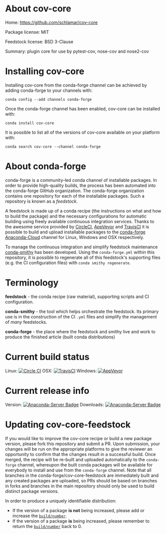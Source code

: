 About cov-core
==============

Home: https://github.com/schlamar/cov-core

Package license: MIT

Feedstock license: BSD 3-Clause

Summary: plugin core for use by pytest-cov, nose-cov and nose2-cov



Installing cov-core
===================

Installing cov-core from the conda-forge channel can be achieved by adding conda-forge to your channels with:

```
conda config --add channels conda-forge
```

Once the conda-forge channel has been enabled, cov-core can be installed with:

```
conda install cov-core
```

It is possible to list all of the versions of cov-core available on your platform with:

```
conda search cov-core --channel conda-forge
```


About conda-forge
=================

conda-forge is a community-led conda channel of installable packages.
In order to provide high-quality builds, the process has been automated into the
conda-forge GitHub organization. The conda-forge organization contains one repository
for each of the installable packages. Such a repository is known as a *feedstock*.

A feedstock is made up of a conda recipe (the instructions on what and how to build
the package) and the necessary configurations for automatic building using freely
available continuous integration services. Thanks to the awesome service provided by
[CircleCI](https://circleci.com/), [AppVeyor](http://www.appveyor.com/)
and [TravisCI](https://travis-ci.org/) it is possible to build and upload installable
packages to the [conda-forge](https://anaconda.org/conda-forge)
[Anaconda-Cloud](http://docs.anaconda.org/) channel for Linux, Windows and OSX respectively.

To manage the continuous integration and simplify feedstock maintenance
[conda-smithy](http://github.com/conda-forge/conda-smithy) has been developed.
Using the ``conda-forge.yml`` within this repository, it is possible to regenerate all of
this feedstock's supporting files (e.g. the CI configuration files) with ``conda smithy regenerate``.


Terminology
===========

**feedstock** - the conda recipe (raw material), supporting scripts and CI configuration.

**conda-smithy** - the tool which helps orchestrate the feedstock.
                   Its primary use is in the construction of the CI ``.yml`` files
                   and simplify the management of *many* feedstocks.

**conda-forge** - the place where the feedstock and smithy live and work to
                  produce the finished article (built conda distributions)

Current build status
====================

Linux: [![Circle CI](https://circleci.com/gh/conda-forge/cov-core-feedstock.svg?style=shield)](https://circleci.com/gh/conda-forge/cov-core-feedstock)
OSX: [![TravisCI](https://travis-ci.org/conda-forge/cov-core-feedstock.svg?branch=master)](https://travis-ci.org/conda-forge/cov-core-feedstock)
Windows: [![AppVeyor](https://ci.appveyor.com/api/projects/status/github/conda-forge/cov-core-feedstock?svg=True)](https://ci.appveyor.com/project/conda-forge/cov-core-feedstock/branch/master)

Current release info
====================
Version: [![Anaconda-Server Badge](https://anaconda.org/conda-forge/cov-core/badges/version.svg)](https://anaconda.org/conda-forge/cov-core)
Downloads: [![Anaconda-Server Badge](https://anaconda.org/conda-forge/cov-core/badges/downloads.svg)](https://anaconda.org/conda-forge/cov-core)


Updating cov-core-feedstock
===========================

If you would like to improve the cov-core recipe or build a new
package version, please fork this repository and submit a PR. Upon submission,
your changes will be run on the appropriate platforms to give the reviewer an
opportunity to confirm that the changes result in a successful build. Once
merged, the recipe will be re-built and uploaded automatically to the
`conda-forge` channel, whereupon the built conda packages will be available for
everybody to install and use from the `conda-forge` channel.
Note that all branches in the conda-forge/cov-core-feedstock are
immediately built and any created packages are uploaded, so PRs should be based
on branches in forks and branches in the main repository should only be used to
build distinct package versions.

In order to produce a uniquely identifiable distribution:
 * If the version of a package **is not** being increased, please add or increase
   the [``build/number``](http://conda.pydata.org/docs/building/meta-yaml.html#build-number-and-string).
 * If the version of a package **is** being increased, please remember to return
   the [``build/number``](http://conda.pydata.org/docs/building/meta-yaml.html#build-number-and-string)
   back to 0.
